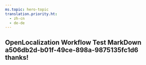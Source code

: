 ```yaml
---
ms.topic: hero-topic
translation.priority.ht: 
  - zh-cn
  - de-de
---
```

## OpenLocalization Workflow Test MarkDown a506db2d-b01f-49ce-898a-9875135fc1d6 thanks!
